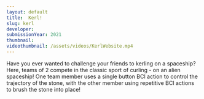 ```yaml
---
layout: default
title:  Kerl!
slug: kerl
developer: 
submissionYear: 2021
thumbnail: 
videothumbnail: /assets/videos/KerlWebsite.mp4
---
```

Have you ever wanted to challenge your friends to kerling on a spaceship? Here, teams of 2 compete in the classic sport of curling - on an alien spaceship! One team member uses a single button BCI action to control the trajectory of the stone, with the other member using repetitive BCI actions to brush the stone into place!